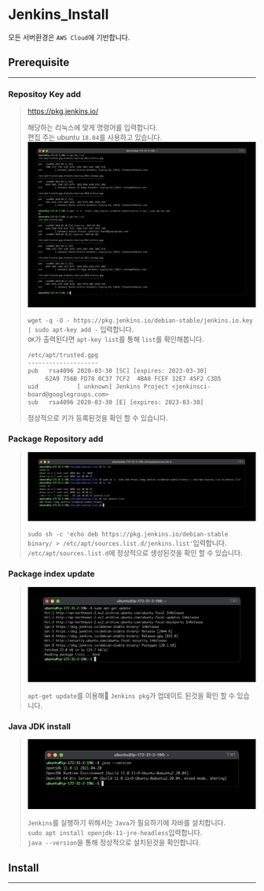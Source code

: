 # **Jenkins_Install**
모든 서버환경은 `AWS Cloud`에 기반합니다.
## **Prerequisite**
---
### **Repositoy Key add**
> https://pkg.jenkins.io/
>
> 해당하는 리눅스에 맞게 명령어를 입력합니다. \
> 편집 주는 ubuntu `18.04`를 사용하고 있습니다.
>![Jenkins_Install1](../img/install/Jenkins_Install1.jpg)
>
>`wget -q -O - https://pkg.jenkins.io/debian-stable/jenkins.io.key | sudo apt-key add -` 입력합니다.\
> `OK`가 출력된다면 `apt-key list`를 통해 `list`를 확인해봅니다.
>```
>/etc/apt/trusted.gpg
>--------------------
>pub   rsa4096 2020-03-30 [SC] [expires: 2023-03-30]
>      62A9 756B FD78 0C37 7CF2  4BA8 FCEF 32E7 45F2 C3D5
>uid           [ unknown] Jenkins Project <jenkinsci-board@googlegroups.com>
>sub   rsa4096 2020-03-30 [E] [expires: 2023-03-30]
>```
> 정상적으로 키가 등록된것을 확인 할 수 있습니다.
### **Package Repository add**
>![Jenkins_Install2](../img/install/Jenkins_Install2.jpg)
>
> `sudo sh -c 'echo deb https://pkg.jenkins.io/debian-stable binary/ > /etc/apt/sources.list.d/jenkins.list'`입력합니다.\
> `/etc/apt/sources.list.d`에 정상적으로 생성된것을 확인 할 수 있습니다.
### **Package index update**
>![Jenkins_Install3](../img/install/Jenkins_Install3.jpg)
>
> `apt-get update`를 이용해 `Jenkins pkg`가 업데이트 된것을 확인 할 수 있습니다.
### **Java JDK install**
>![Jenkins_Install4](../img/install/Jenkins_Install4.jpg)
>
> `Jenkins`를 실행하기 위해서는 `Java`가 필요하기에 자바를 설치합니다.\
> `sudo apt install openjdk-11-jre-headless`입력합니다.\
> `java --version`을 통해 정상적으로 설치된것을 확인합니다.
## **Install**
---